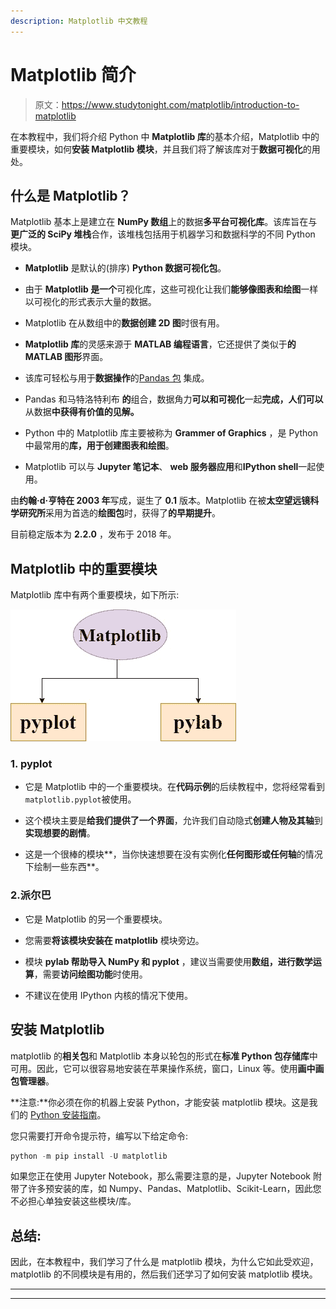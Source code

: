 ```yaml
---
description: Matplotlib 中文教程
---
```


# Matplotlib 简介

> 原文：<https://www.studytonight.com/matplotlib/introduction-to-matplotlib>

在本教程中，我们将介绍 Python 中 **Matplotlib 库**的基本介绍，Matplotlib 中的重要模块，如何**安装 Matplotlib 模块**，并且我们将了解该库对于**数据可视化**的用处。

## 什么是 Matplotlib？

Matplotlib 基本上是建立在 **NumPy 数组**上的数据**多平台可视化库**。该库旨在与**更广泛的 SciPy 堆栈**合作，该堆栈包括用于机器学习和数据科学的不同 Python 模块。

*   **Matplotlib** 是默认的(排序) **Python 数据可视化包**。

*   由于 **Matplotlib 是一个**可视化库，这些可视化让我们**能够像图表和绘图**一样以可视化的形式表示大量的数据。

*   Matplotlib 在从数组中的**数据创建 2D 图**时很有用。

*   **Matplotlib 库**的灵感来源于 **MATLAB 编程语言**，它还提供了类似于**的 MATLAB 图形**界面。

*   该库可轻松与用于**数据操作**的[Pandas 包](https://www.studytonight.com/pandas/introduction-to-pandas) 集成。

*   Pandas 和马特洛特利布 **的**组合，数据角力**可以和可视化**一起**完成，人们可以**从数据**中获得有价值的见解。**

*   Python 中的 Matplotlib 库主要被称为 **Grammer of Graphics** ，是 Python 中最常用的**库，用于创建图表和绘图**。

*   Matplotlib 可以与 **Jupyter 笔记本**、 **web 服务器应用**和**IPython shell**一起使用。

由**约翰·d·亨特在 2003 年**写成，诞生了 **0.1** 版本。Matplotlib 在被**太空望远镜科学研究所**采用为首选的**绘图包**时，获得了**的早期提升**。

目前稳定版本为 **2.2.0** ，发布于 2018 年。

## Matplotlib 中的重要模块

Matplotlib 库中有两个重要模块，如下所示:

![Matplotlib important modules - pyplot and pylab](img/464021d84b17e9ed9e71a31e3ac6ae35.png)

### 1\. pyplot

*   它是 Matplotlib 中的一个重要模块。在**代码示例**的后续教程中，您将经常看到`matplotlib.pyplot`被使用。

*   这个模块主要是**给我们提供了一个界面**，允许我们自动隐式**创建人物及其轴**到**实现想要的剧情**。

*   这是一个很棒的模块**，当你快速想要在没有实例化**任何图形或任何轴**的情况下绘制一些东西**。

### 2.派尔巴

*   它是 Matplotlib 的另一个重要模块。

*   您需要**将该模块安装在 matplotlib** 模块旁边。

*   模块 **pylab 帮助导入 NumPy 和 pyplot** ，建议当需要使用**数组，进行数学运算**，需要**访问绘图功能**时使用。

*   不建议在使用 IPython 内核的情况下使用。

## 安装 Matplotlib

matplotlib 的**相关包**和 Matplotlib 本身以轮包的形式在**标准 Python 包存储库**中可用。因此，它可以很容易地安装在苹果操作系统，窗口，Linux 等。使用**画中画包管理器**。

**注意:**你必须在你的机器上安装 Python，才能安装 matplotlib 模块。这是我们的 [Python 安装指南](https://www.studytonight.com/python/getting-started-with-python)。

您只需要打开命令提示符，编写以下给定命令:

```py
python -m pip install -U matplotlib
```

如果您正在使用 Jupyter Notebook，那么需要注意的是，Jupyter Notebook 附带了许多预安装的库，如 Numpy、Pandas、Matplotlib、Scikit-Learn，因此您不必担心单独安装这些模块/库。

## 总结:

因此，在本教程中，我们学习了什么是 matplotlib 模块，为什么它如此受欢迎，matplotlib 的不同模块是有用的，然后我们还学习了如何安装 matplotlib 模块。

* * *

* * *